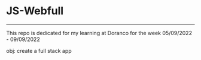 # JS-Webfull

---

This repo is dedicated for my learning at Doranco for the week 05/09/2022 - 09/09/2022 

obj: create a full stack app
